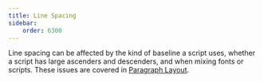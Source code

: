```yaml
---
title: Line Spacing
sidebar:
    order: 6300
---
```


Line spacing can be affected by the kind of baseline a script uses, whether a script has large ascenders and descenders, and when mixing fonts or scripts. These issues are covered in [Paragraph Layout](../paragraph_layout).


